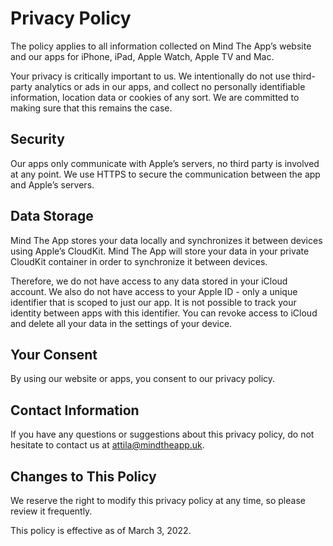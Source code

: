 # Privacy Policy

The policy applies to all information collected on Mind The App’s website and our apps for iPhone, iPad, Apple Watch, Apple TV and Mac.

Your privacy is critically important to us. We intentionally do not use third-party analytics or ads in our apps, and collect no personally identifiable information, location data or cookies of any sort. We are committed to making sure that this remains the case.

## Security

Our apps only communicate with Apple’s servers, no third party is involved at any point. We use HTTPS to secure the communication between the app and Apple’s servers.

## Data Storage

Mind The App stores your data locally and synchronizes it between devices using Apple’s CloudKit. Mind The App will store your data in your private CloudKit container in order to synchronize it between devices. 

Therefore, we do not have access to any data stored in your iCloud account. We also do not have access to your Apple ID - only a unique identifier that is scoped to just our app. It is not possible to track your identity between apps with this identifier. You can revoke access to iCloud and delete all your data in the settings of your device.

## Your Consent

By using our website or apps, you consent to our privacy policy.

## Contact Information

If you have any questions or suggestions about this privacy policy, do not hesitate to contact us at [attila@mindtheapp.uk](mailto:attila@mindtheapp.uk).

## Changes to This Policy

We reserve the right to modify this privacy policy at any time, so please review it frequently.

This policy is effective as of March 3, 2022.
